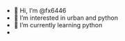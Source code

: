 - 👋 Hi, I’m @fx6446
- 👀 I’m interested in urban and python
- 🌱 I’m currently learning python
-
<!---
fx6446/fx6446 is a ✨ special ✨ repository because its `README.md` (this file) appears on your GitHub profile.
You can click the Preview link to take a look at your changes.
--->
